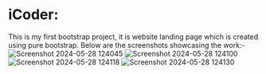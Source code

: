 # iCoder:
This is my first bootstrap project, it is website landing page which is created using pure bootstrap.
Below are the screenshots showcasing the work:-
![Screenshot 2024-05-28 124045](https://github.com/Kamna-712/iCoder-/assets/130769466/7216d26a-f5dc-493c-b768-556a7d32f2d8)
![Screenshot 2024-05-28 124100](https://github.com/Kamna-712/iCoder-/assets/130769466/604c3a40-5212-4f14-b9bf-9bd4b1d38942)
![Screenshot 2024-05-28 124118](https://github.com/Kamna-712/iCoder-/assets/130769466/9e7c34e5-9dec-4eb6-8b21-f60fa9abc23e)
![Screenshot 2024-05-28 124130](https://github.com/Kamna-712/iCoder-/assets/130769466/34185a2b-a7fc-4bab-bc9c-cafd689faa8d)
